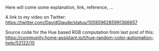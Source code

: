 Here will come some explanation, link, reference, ...

A link to my video on Twitter:
https://twitter.com/DavidGlaude/status/1059596285991366657

Source code for the Hue based RGB computation from last post of this:
https://community.home-assistant.io/t/hue-random-color-autiomation-help/52122/10
